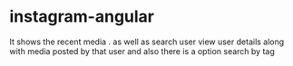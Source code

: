 # instagram-angular
It shows the recent media . as well as search user view user details along with media posted by that user and also there is a option search by tag
